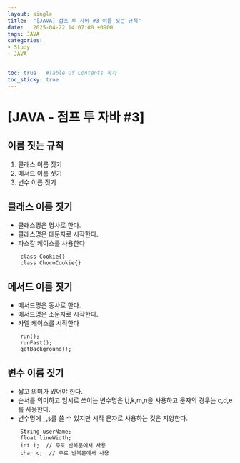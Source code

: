 ```yaml
---
layout: single
title:  "[JAVA] 점프 투 자바 #3 이름 짓는 규칙"
date:   2025-04-22 14:07:00 +0900
tags: JAVA
categories:
- Study
- JAVA


toc: true   #Table Of Contents 목차
toc_sticky: true
---
```

# [JAVA - 점프 투 자바 #3] 

## 이름 짓는 규칙

1. 클래스 이름 짓기
2. 메서드 이름 짓기
3. 변수 이름 짓기

## 클래스 이름 짓기
- 클래스명은 명사로 한다.
- 클래스명은 대문자로 시작한다.
- 파스칼 케이스를 사용한다
```
    class Cookie{}
    class ChocoCookie{}
```

## 메서드 이름 짓기
- 메서드명은 동사로 한다.
- 메서드명은 소문자로 시작한다.
- 카멜 케이스를 시작한다
```
    run();
    runFast();
    getBackground();
```

## 변수 이름 짓기
- 짧고 의미가 있어야 한다.
- 순서를 의미하고 임시로 쓰이는 변수명은 i,j,k,m,n을 사용하고 문자의 경우는 c,d,e를 사용한다.
- 변수명에 `_`,`$`를 쓸 수 있지만 시작 문자로 사용하는 것은 지양한다.
```
    String userName;
    float lineWidth;
    int i;  // 주로 반복문에서 사용
    char c;  // 주로 반복문에서 사용
```